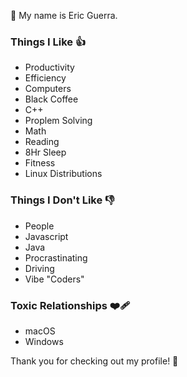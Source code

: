 👋 My name is Eric Guerra.

### Things I Like 👍
- Productivity
- Efficiency
- Computers
- Black Coffee
- C++
- Proplem Solving
- Math
- Reading
- 8Hr Sleep
- Fitness
- Linux Distributions

### Things I Don't Like 👎
- People
- Javascript
- Java
- Procrastinating
- Driving
- Vibe "Coders"

### Toxic Relationships ❤️‍🩹
- macOS
- Windows

Thank you for checking out my profile! 🥳
